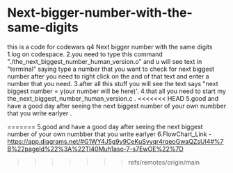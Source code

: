 # Next-bigger-number-with-the-same-digits
this is a code for codewars q4 Next bigger number with the same digits
1.log on codespace.
2.you need to type this command  "./the_next_biggest_number_human_version.o" and u will see text in "terminal" saying type a number that you want to check for next biggest number after you need to right click on the and of that text and enter a number that you need.
3.after all this stuff you will see the text says "next biggest number = y(our number will be here)'.
4.that all you need to start my the_next_biggest_number_human_version.c .
<<<<<<< HEAD
5.good and have a good day after seeing the next biggest number of your own numbber that you write earlyer .

=======
5.good and have a good day after seeing the next biggest number of your own numbber that you write earlyer 
6.FlowChart_Link   -   https://app.diagrams.net/#G1WY4J5g9y9CeKuSvyqr4rqeoGwaQZsUl4#%7B%22pageId%22%3A%22Tl40Muh1aso-7-s7EwOE%22%7D
>>>>>>> refs/remotes/origin/main
